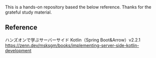 This is a hands-on repository based the below reference.
Thanks for the grateful study material.

## Reference

ハンズオンで学ぶサーバーサイド Kotlin（Spring Boot&Arrow）v2.2.1
https://zenn.dev/msksgm/books/implementing-server-side-kotlin-development